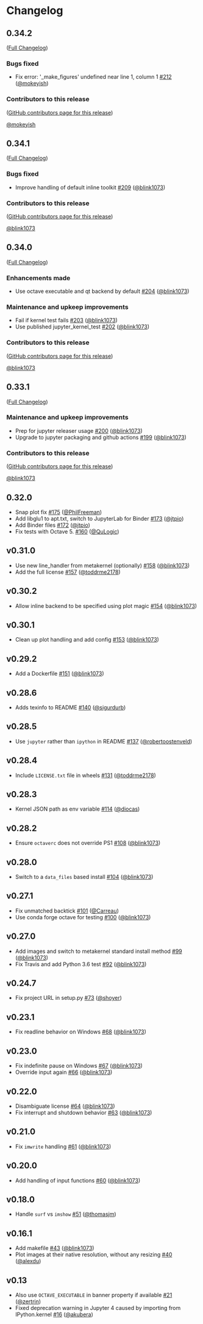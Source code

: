# Changelog

<!-- <START NEW CHANGELOG ENTRY> -->

## 0.34.2

([Full Changelog](https://github.com/Calysto/octave_kernel/compare/v0.34.1...0c2501cc4d452cad5ee17f6a5369d57c6da30a90))

### Bugs fixed

- Fix error: '_make_figures' undefined near line 1, column 1 [#212](https://github.com/Calysto/octave_kernel/pull/212) ([@mokeyish](https://github.com/mokeyish))

### Contributors to this release

([GitHub contributors page for this release](https://github.com/Calysto/octave_kernel/graphs/contributors?from=2022-02-07&to=2022-03-31&type=c))

[@mokeyish](https://github.com/search?q=repo%3ACalysto%2Foctave_kernel+involves%3Amokeyish+updated%3A2022-02-07..2022-03-31&type=Issues)

<!-- <END NEW CHANGELOG ENTRY> -->

## 0.34.1

([Full Changelog](https://github.com/Calysto/octave_kernel/compare/v0.34.0...d6b0a4a0beae56e5b85e6640cf29fb2a504fc1d5))

### Bugs fixed

- Improve handling of default inline toolkit [#209](https://github.com/Calysto/octave_kernel/pull/209) ([@blink1073](https://github.com/blink1073))

### Contributors to this release

([GitHub contributors page for this release](https://github.com/Calysto/octave_kernel/graphs/contributors?from=2022-01-04&to=2022-02-07&type=c))

[@blink1073](https://github.com/search?q=repo%3ACalysto%2Foctave_kernel+involves%3Ablink1073+updated%3A2022-01-04..2022-02-07&type=Issues)

## 0.34.0

([Full Changelog](https://github.com/Calysto/octave_kernel/compare/v0.33.1...0ae34050c2e6a2cbf45b9cdb1a69762fece9e081))

### Enhancements made

- Use octave executable and qt backend by default [#204](https://github.com/Calysto/octave_kernel/pull/204) ([@blink1073](https://github.com/blink1073))

### Maintenance and upkeep improvements

- Fail if kernel test fails [#203](https://github.com/Calysto/octave_kernel/pull/203) ([@blink1073](https://github.com/blink1073))
- Use published jupyter_kernel_test [#202](https://github.com/Calysto/octave_kernel/pull/202) ([@blink1073](https://github.com/blink1073))

### Contributors to this release

([GitHub contributors page for this release](https://github.com/Calysto/octave_kernel/graphs/contributors?from=2021-11-27&to=2022-01-04&type=c))

[@blink1073](https://github.com/search?q=repo%3ACalysto%2Foctave_kernel+involves%3Ablink1073+updated%3A2021-11-27..2022-01-04&type=Issues)

## 0.33.1

([Full Changelog](https://github.com/Calysto/octave_kernel/compare/0.32.0...94f977d10ee6e1e278a2b2d79239f953a3274b7b))

### Maintenance and upkeep improvements

- Prep for jupyter releaser usage [#200](https://github.com/Calysto/octave_kernel/pull/200) ([@blink1073](https://github.com/blink1073))
- Upgrade to jupyter packaging and github actions [#199](https://github.com/Calysto/octave_kernel/pull/199) ([@blink1073](https://github.com/blink1073))

### Contributors to this release

([GitHub contributors page for this release](https://github.com/Calysto/octave_kernel/graphs/contributors?from=2020-05-23&to=2021-11-27&type=c))

[@blink1073](https://github.com/search?q=repo%3ACalysto%2Foctave_kernel+involves%3Ablink1073+updated%3A2020-05-23..2021-11-27&type=Issues)

## 0.32.0

- Snap plot fix [#175](https://github.com/Calysto/octave_kernel/pull/175) ([@PhilFreeman](https://github.com/PhilFreeman))
- Add libglu1 to apt.txt, switch to JupyterLab for Binder [#173](https://github.com/Calysto/octave_kernel/pull/173) ([@jtpio](https://github.com/jtpio))
- Add Binder files [#172](https://github.com/Calysto/octave_kernel/pull/172) ([@jtpio](https://github.com/jtpio))
- Fix tests with Octave 5. [#160](https://github.com/Calysto/octave_kernel/pull/160) ([@QuLogic](https://github.com/QuLogic))

## v0.31.0

- Use new line_handler from metakernel (optionally) [#158](https://github.com/Calysto/octave_kernel/pull/158) ([@blink1073](https://github.com/blink1073))
- Add the full license [#157](https://github.com/Calysto/octave_kernel/pull/157) ([@toddrme2178](https://github.com/toddrme2178))

## v0.30.2

- Allow inline backend to be specified using plot magic [#154](https://github.com/Calysto/octave_kernel/pull/154) ([@blink1073](https://github.com/blink1073))

## v0.30.1

- Clean up plot handling and add config [#153](https://github.com/Calysto/octave_kernel/pull/153) ([@blink1073](https://github.com/blink1073))

## v0.29.2

- Add a Dockerfile [#151](https://github.com/Calysto/octave_kernel/pull/151) ([@blink1073](https://github.com/blink1073))

## v0.28.6

- Adds texinfo to README [#140](https://github.com/Calysto/octave_kernel/pull/140) ([@sigurdurb](https://github.com/sigurdurb))

## v0.28.5

- Use `jupyter` rather than `ipython` in README [#137](https://github.com/Calysto/octave_kernel/pull/137) ([@robertoostenveld](https://github.com/robertoostenveld))

## v0.28.4

- Include `LICENSE.txt` file in wheels [#131](https://github.com/Calysto/octave_kernel/pull/131) ([@toddrme2178](https://github.com/toddrme2178))

## v0.28.3

- Kernel JSON path as env variable [#114](https://github.com/Calysto/octave_kernel/pull/114) ([@diocas](https://github.com/diocas))

## v0.28.2

- Ensure `octaverc` does not override PS1 [#108](https://github.com/Calysto/octave_kernel/pull/108) ([@blink1073](https://github.com/blink1073))

## v0.28.0

- Switch to a `data_files` based install [#104](https://github.com/Calysto/octave_kernel/pull/104) ([@blink1073](https://github.com/blink1073))

## v0.27.1

- Fix unmatched backtick [#101](https://github.com/Calysto/octave_kernel/pull/101) ([@Carreau](https://github.com/Carreau))
- Use conda forge octave for testing [#100](https://github.com/Calysto/octave_kernel/pull/100) ([@blink1073](https://github.com/blink1073))

## v0.27.0

- Add images and switch to metakernel standard install method [#99](https://github.com/Calysto/octave_kernel/pull/99) ([@blink1073](https://github.com/blink1073))
- Fix Travis and add Python 3.6 test [#92](https://github.com/Calysto/octave_kernel/pull/92) ([@blink1073](https://github.com/blink1073))

## v0.24.7

- Fix project URL in setup.py [#73](https://github.com/Calysto/octave_kernel/pull/73) ([@shoyer](https://github.com/shoyer))

## v0.23.1

- Fix readline behavior on Windows [#68](https://github.com/Calysto/octave_kernel/pull/68) ([@blink1073](https://github.com/blink1073))

## v0.23.0

- Fix indefinite pause on Windows [#67](https://github.com/Calysto/octave_kernel/pull/67) ([@blink1073](https://github.com/blink1073))
- Override input again [#66](https://github.com/Calysto/octave_kernel/pull/66) ([@blink1073](https://github.com/blink1073))

## v0.22.0

- Disambiguate license [#64](https://github.com/Calysto/octave_kernel/pull/64) ([@blink1073](https://github.com/blink1073))
- Fix interrupt and shutdown behavior [#63](https://github.com/Calysto/octave_kernel/pull/63) ([@blink1073](https://github.com/blink1073))

## v0.21.0

- Fix `imwrite` handling [#61](https://github.com/Calysto/octave_kernel/pull/61) ([@blink1073](https://github.com/blink1073))

## v0.20.0

- Add handling of input functions [#60](https://github.com/Calysto/octave_kernel/pull/60) ([@blink1073](https://github.com/blink1073))

## v0.18.0

- Handle `surf` vs `imshow` [#51](https://github.com/Calysto/octave_kernel/pull/51) ([@thomasjm](https://github.com/thomasjm))

## v0.16.1

- Add makefile [#43](https://github.com/Calysto/octave_kernel/pull/43) ([@blink1073](https://github.com/blink1073))
- Plot images at their native resolution, without any resizing [#40](https://github.com/Calysto/octave_kernel/pull/40) ([@alexdu](https://github.com/alexdu))

## v0.13

- Also use `OCTAVE_EXECUTABLE` in banner property if available [#21](https://github.com/Calysto/octave_kernel/pull/21) ([@zertrin](https://github.com/zertrin))
- Fixed deprecation warning in Jupyter 4 caused by importing from IPython.kernel [#16](https://github.com/Calysto/octave_kernel/pull/16) ([@akubera](https://github.com/akubera))
